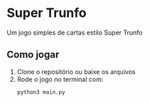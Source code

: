 # Super Trunfo 

Um jogo simples de cartas estilo Super Trunfo

##  Como jogar
1. Clone o repositório ou baixe os arquivos
2. Rode o jogo no terminal com:
   ```bash
   python3 main.py
